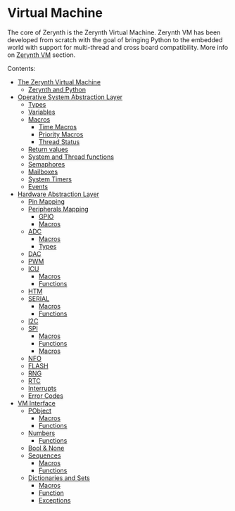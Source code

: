 # Virtual Machine

The core of Zerynth is the Zerynth Virtual Machine. Zerynth VM has been developed from scratch with the goal of bringing Python to the embedded world with support for multi-thread and cross board compatibility. More info on [Zerynth VM](https://docs.zerynth.com/latest/official/core.zerynth.stdlib/docs/vm.html#zerynthvm) section.

Contents:


* [The Zerynth Virtual Machine](https://docs.zerynth.com/latest/official/core.zerynth.stdlib/docs/vm.html)
    * [Zerynth and Python](https://docs.zerynth.com/latest/official/core.zerynth.stdlib/docs/vm.html#zerynth-and-python)
* [Operative System Abstraction Layer](https://docs.zerynth.com/latest/official/core.zerynth.stdlib/docs/official_core.zerynth.stdlib___common_vosal_h.html)
    * [Types](https://docs.zerynth.com/latest/official/core.zerynth.stdlib/docs/official_core.zerynth.stdlib___common_vosal_h.html#types)
    * [Variables](https://docs.zerynth.com/latest/official/core.zerynth.stdlib/docs/official_core.zerynth.stdlib___common_vosal_h.html#variables)
    * [Macros](https://docs.zerynth.com/latest/official/core.zerynth.stdlib/docs/official_core.zerynth.stdlib___common_vosal_h.html#macros)
	    * [Time Macros](https://docs.zerynth.com/latest/official/core.zerynth.stdlib/docs/official_core.zerynth.stdlib___common_vosal_h.html#time-macros)
	    * [Priority Macros](https://docs.zerynth.com/latest/official/core.zerynth.stdlib/docs/official_core.zerynth.stdlib___common_vosal_h.html#priority-macros)
	    * [Thread Status](https://docs.zerynth.com/latest/official/core.zerynth.stdlib/docs/official_core.zerynth.stdlib___common_vosal_h.html#thread-status)
     * [Return values](https://docs.zerynth.com/latest/official/core.zerynth.stdlib/docs/official_core.zerynth.stdlib___common_vosal_h.html#return-values)
    * [System and Thread functions](https://docs.zerynth.com/latest/official/core.zerynth.stdlib/docs/official_core.zerynth.stdlib___common_vosal_h.html#system-and-thread-functions)
    * [Semaphores](https://docs.zerynth.com/latest/official/core.zerynth.stdlib/docs/official_core.zerynth.stdlib___common_vosal_h.html#semaphores)
    * [Mailboxes](https://docs.zerynth.com/latest/official/core.zerynth.stdlib/docs/official_core.zerynth.stdlib___common_vosal_h.html#mailboxes)
    * [System Timers](https://docs.zerynth.com/latest/official/core.zerynth.stdlib/docs/official_core.zerynth.stdlib___common_vosal_h.html#system-timers)
    * [Events](https://docs.zerynth.com/latest/official/core.zerynth.stdlib/docs/official_core.zerynth.stdlib___common_vosal_h.html#events)
* [Hardware Abstraction Layer](https://docs.zerynth.com/latest/official/core.zerynth.stdlib/docs/official_core.zerynth.stdlib___common_vhal_h.html)
    * [Pin Mapping](https://docs.zerynth.com/latest/official/core.zerynth.stdlib/docs/official_core.zerynth.stdlib___common_vhal_h.html#pin-mapping)
    * [Peripherals Mapping](https://docs.zerynth.com/latest/official/core.zerynth.stdlib/docs/official_core.zerynth.stdlib___common_vhal_h.html#peripherals-mapping)
	    * [GPIO](https://docs.zerynth.com/latest/official/core.zerynth.stdlib/docs/official_core.zerynth.stdlib___common_vhal_h.html#gpio)
         -    [Macros](https://docs.zerynth.com/latest/official/core.zerynth.stdlib/docs/official_core.zerynth.stdlib___common_vhal_h.html#macros)
    * [ADC](https://docs.zerynth.com/latest/official/core.zerynth.stdlib/docs/official_core.zerynth.stdlib___common_vhal_h.html#adc)
	    * [Macros](https://docs.zerynth.com/latest/official/core.zerynth.stdlib/docs/official_core.zerynth.stdlib___common_vhal_h.html#id1)
	    * [Types](https://docs.zerynth.com/latest/official/core.zerynth.stdlib/docs/official_core.zerynth.stdlib___common_vhal_h.html#types)
   * [DAC](https://docs.zerynth.com/latest/official/core.zerynth.stdlib/docs/official_core.zerynth.stdlib___common_vhal_h.html#dac)
    * [PWM](https://docs.zerynth.com/latest/official/core.zerynth.stdlib/docs/official_core.zerynth.stdlib___common_vhal_h.html#pwm)
    * [ICU](https://docs.zerynth.com/latest/official/core.zerynth.stdlib/docs/official_core.zerynth.stdlib___common_vhal_h.html#icu)
	    * [Macros](https://docs.zerynth.com/latest/official/core.zerynth.stdlib/docs/official_core.zerynth.stdlib___common_vhal_h.html#id2)
	    * [Functions](https://docs.zerynth.com/latest/official/core.zerynth.stdlib/docs/official_core.zerynth.stdlib___common_vhal_h.html#id3)
    * [HTM](https://docs.zerynth.com/latest/official/core.zerynth.stdlib/docs/official_core.zerynth.stdlib___common_vhal_h.html#htm)
    * [SERIAL](https://docs.zerynth.com/latest/official/core.zerynth.stdlib/docs/official_core.zerynth.stdlib___common_vhal_h.html#serial)
	    * [Macros](https://docs.zerynth.com/latest/official/core.zerynth.stdlib/docs/official_core.zerynth.stdlib___common_vhal_h.html#id4)
	    * [Functions](https://docs.zerynth.com/latest/official/core.zerynth.stdlib/docs/official_core.zerynth.stdlib___common_vhal_h.html#id5)
    * [I2C](https://docs.zerynth.com/latest/official/core.zerynth.stdlib/docs/official_core.zerynth.stdlib___common_vhal_h.html#i2c)
    * [SPI](https://docs.zerynth.com/latest/official/core.zerynth.stdlib/docs/official_core.zerynth.stdlib___common_vhal_h.html#spi)
	    * [Macros](https://docs.zerynth.com/latest/official/core.zerynth.stdlib/docs/official_core.zerynth.stdlib___common_vhal_h.html#id6)
	    * [Functions](https://docs.zerynth.com/latest/official/core.zerynth.stdlib/docs/official_core.zerynth.stdlib___common_vhal_h.html#id7)
	    * [Macros](https://docs.zerynth.com/latest/official/core.zerynth.stdlib/docs/official_core.zerynth.stdlib___common_vhal_h.html#id8)
    * [NFO](https://docs.zerynth.com/latest/official/core.zerynth.stdlib/docs/official_core.zerynth.stdlib___common_vhal_h.html#nfo)
    * [FLASH](https://docs.zerynth.com/latest/official/core.zerynth.stdlib/docs/official_core.zerynth.stdlib___common_vhal_h.html#flash)
    * [RNG](https://docs.zerynth.com/latest/official/core.zerynth.stdlib/docs/official_core.zerynth.stdlib___common_vhal_h.html#rng)
    * [RTC](https://docs.zerynth.com/latest/official/core.zerynth.stdlib/docs/official_core.zerynth.stdlib___common_vhal_h.html#rtc)
    * [Interrupts](https://docs.zerynth.com/latest/official/core.zerynth.stdlib/docs/official_core.zerynth.stdlib___common_vhal_h.html#interrupts)
    * [Error Codes](https://docs.zerynth.com/latest/official/core.zerynth.stdlib/docs/official_core.zerynth.stdlib___common_vhal_h.html#error-codes)
* [VM Interface](https://docs.zerynth.com/latest/official/core.zerynth.stdlib/docs/official_core.zerynth.stdlib___lang_lang_h.html)
    * [PObject](https://docs.zerynth.com/latest/official/core.zerynth.stdlib/docs/official_core.zerynth.stdlib___lang_lang_h.html#pobject)
	    * [Macros](https://docs.zerynth.com/latest/official/core.zerynth.stdlib/docs/official_core.zerynth.stdlib___lang_lang_h.html#macros)
	    * [Functions](https://docs.zerynth.com/latest/official/core.zerynth.stdlib/docs/official_core.zerynth.stdlib___lang_lang_h.html#functions)
    * [Numbers](https://docs.zerynth.com/latest/official/core.zerynth.stdlib/docs/official_core.zerynth.stdlib___lang_lang_h.html#numbers)
	    * [Functions](https://docs.zerynth.com/latest/official/core.zerynth.stdlib/docs/official_core.zerynth.stdlib___lang_lang_h.html#id1)
    * [Bool & None](https://docs.zerynth.com/latest/official/core.zerynth.stdlib/docs/official_core.zerynth.stdlib___lang_lang_h.html#bool-none)
    * [Sequences](https://docs.zerynth.com/latest/official/core.zerynth.stdlib/docs/official_core.zerynth.stdlib___lang_lang_h.html#sequences)
	    * [Macros](https://docs.zerynth.com/latest/official/core.zerynth.stdlib/docs/official_core.zerynth.stdlib___lang_lang_h.html#id2)
	    * [Functions](https://docs.zerynth.com/latest/official/core.zerynth.stdlib/docs/official_core.zerynth.stdlib___lang_lang_h.html#id3)
    * [Dictionaries and Sets](https://docs.zerynth.com/latest/official/core.zerynth.stdlib/docs/official_core.zerynth.stdlib___lang_lang_h.html#dictionaries-and-sets)
	    * [Macros](https://docs.zerynth.com/latest/official/core.zerynth.stdlib/docs/official_core.zerynth.stdlib___lang_lang_h.html#id4)
	    * [Function](https://docs.zerynth.com/latest/official/core.zerynth.stdlib/docs/official_core.zerynth.stdlib___lang_lang_h.html#id5)
	     * [Exceptions](https://docs.zerynth.com/latest/official/core.zerynth.stdlib/docs/official_core.zerynth.stdlib___lang_lang_h.html#exceptions)

<!--stackedit_data:
eyJoaXN0b3J5IjpbMzM5MTk3OTEyLDE4OTg3MDE0MDIsLTk2Mz
M5MDMwXX0=
-->
